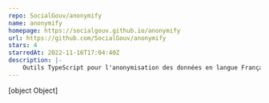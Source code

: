 ```yaml
---
repo: SocialGouv/anonymify
name: anonymify
homepage: https://socialgouv.github.io/anonymify
url: https://github.com/SocialGouv/anonymify
stars: 4
starredAt: 2022-11-16T17:04:40Z
description: |-
    Outils TypeScript pour l'anonymisation des données en langue Française, compatible Node.js et dans les browsers.
---
```


[object Object]
